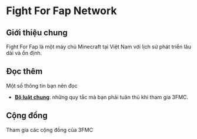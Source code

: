# Fight For Fap Network

## Giới thiệu chung

Fight For Fap là một máy chủ Minecraft tại Việt Nam với lịch sử phát triển lâu dài và ổn định.

## Đọc thêm

Một số thông tin bạn nên đọc

- [**Bộ luật chung**](common/rules): những quy tắc mà bạn phải tuân thủ khi tham gia 3FMC.

## Cộng đồng

Tham gia các cộng đồng của 3FMC
